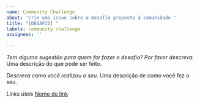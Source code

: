 ```yaml
---
name: Community Challenge
about: 'Crie uma issue sobre o Desafio proposto à comunidade '
title: "[DESAFIO] "
labels: community challenge
assignees: ''

---
```


*Tem alguma sugestão para quem for fazer o desafio? Por favor descreva.*
Uma descrição do que pode ser feito.

*Descreva como você realizou o seu.*
Uma descrição de como você fez o seu.

*Links úteis*
[Nome do link](URL)
